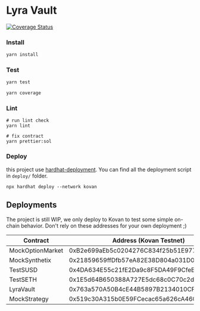 # Lyra Vault

[![Coverage Status](https://coveralls.io/repos/github/rokusk/lyra-vaults/badge.svg?branch=master)](https://coveralls.io/github/rokusk/lyra-vaults?branch=master)

### Install

```bash
yarn install
```

### Test

```bash
yarn test

yarn coverage
```

### Lint

```
# run lint check
yarn lint

# fix contract
yarn prettier:sol
```

### Deploy
this project use [hardhat-deployment](https://github.com/wighawag/hardhat-deploy). You can find all the deployment script in `deploy/` folder.
```
npx hardhat deploy --network kovan
```

## Deployments
The project is still WIP, we only deploy to Kovan to test some simple on-chain behavior. Don't rely on these addresses for your own deployment ;) 

| Contract         | Address (Kovan Testnet)                                    |
|------------------|--------------------------------------------|
| MockOptionMarket | 0xB2e699aEb5c0204276C834f25b51E97776d06920 |
| MockSynthetix    | 0x21859659ffDfb57eA82E38D804a031D02046A95e |
| TestSUSD         | 0x4DA634E55c21fE2Da9c8F5DA49F9CfeB3F436dEb |
| TestSETH         | 0x1E5d64B650388A727E5dc68c0C70c2d3c7983c5e |
| LyraVault        | 0x763a570A50B4cE44B5897B2134010CFC4f770b2F |
| MockStrategy | 0x519c30A315b0E59FCecac65a626cA46016B5D413 | 

